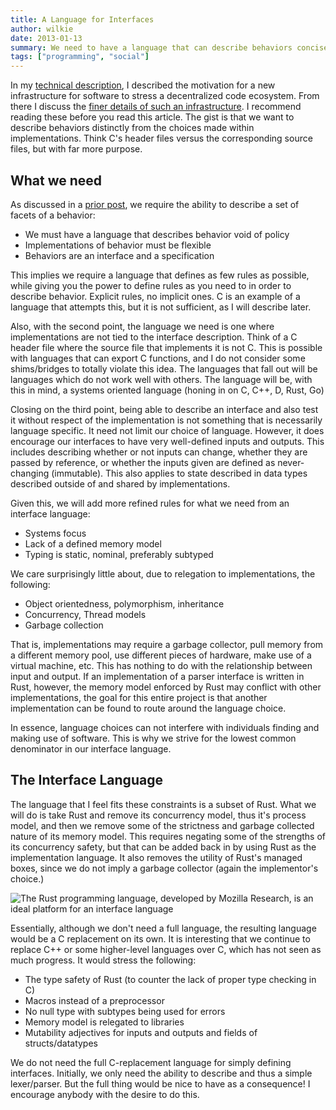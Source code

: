 ```yaml
---
title: A Language for Interfaces
author: wilkie
date: 2013-01-13
summary: We need to have a language that can describe behaviors concisely including their name, their inputs, their namespace, and their outputs. With respect to input, we need to know information dealing with the mutability of data, which includes concisely describing state. That ideal language is Rust minus much of that language's memory model and concurrency, which can be relegated to libraries or Rust proper within implementations.
tags: ["programming", "social"]
---
```


In my [technical description](/posts/djehuty-technical), I described the motivation for a new infrastructure for software to stress a decentralized code ecosystem. From there I discuss the [finer details of such an infrastructure](/posts/infrastructure). I recommend reading these before you read this article. The gist is that we want to describe behaviors distinctly from the choices made within implementations. Think C's header files versus the corresponding source files, but with far more purpose.

## What we need

As discussed in a [prior post](/posts/infrastructure), we require the ability to describe a set of facets of a behavior:

* We must have a language that describes behavior void of policy
* Implementations of behavior must be flexible
* Behaviors are an interface and a specification

This implies we require a language that defines as few rules as possible, while giving you the power to define rules as you need to in order to describe behavior. Explicit rules, no implicit ones. C is an example of a language that attempts this, but it is not sufficient, as I will describe later.

Also, with the second point, the language we need is one where implementations are not tied to the interface description. Think of a C header file where the source file that implements it is not C. This is possible with languages that can export C functions, and I do not consider some shims/bridges to totally violate this idea. The languages that fall out will be languages which do not work well with others. The language will be, with this in mind, a systems oriented language (honing in on C, C++, D, Rust, Go)

Closing on the third point, being able to describe an interface and also test it without respect of the implementation is not something that is necessarily language specific. It need not limit our choice of language. However, it does encourage our interfaces to have very well-defined inputs and outputs. This includes describing whether or not inputs can change, whether they are passed by reference, or whether the inputs given are defined as never-changing (immutable). This also applies to state described in data types described outside of and shared by implementations.

Given this, we will add more refined rules for what we need from an interface language:

* Systems focus
* Lack of a defined memory model
* Typing is static, nominal, preferably subtyped

We care surprisingly little about, due to relegation to implementations, the following:

* Object orientedness, polymorphism, inheritance
* Concurrency, Thread models
* Garbage collection

That is, implementations may require a garbage collector, pull memory from a different memory pool, use different pieces of hardware, make use of a virtual machine, etc. This has nothing to do with the relationship between input and output. If an implementation of a parser interface is written in Rust, however, the memory model enforced by Rust may conflict with other implementations, the goal for this entire project is that another implementation can be found to route around the language choice.

In essence, language choices can not interfere with individuals finding and making use of software. This is why we strive for the lowest common denominator in our interface language.

## The Interface Language

The language that I feel fits these constraints is a subset of Rust. What we will do is take Rust and remove its concurrency model, thus it's process model, and then we remove some of the strictness and garbage collected nature of its memory model. This requires negating some of the strengths of its concurrency safety, but that can be added back in by using Rust as the implementation language. It also removes the utility of Rust's managed boxes, since we do not imply a garbage collector (again the implementor's choice.)

![The Rust programming language, developed by Mozilla Research, is an ideal platform for an interface language](rust.png)

Essentially, although we don't need a full language, the resulting language would be a C replacement on its own. It is interesting that we continue to replace C++ or some higher-level languages over C, which has not seen as much progress. It would stress the following:

* The type safety of Rust (to counter the lack of proper type checking in C)
* Macros instead of a preprocessor
* No null type with subtypes being used for errors
* Memory model is relegated to libraries
* Mutability adjectives for inputs and outputs and fields of structs/datatypes

We do not need the full C-replacement language for simply defining interfaces. Initially, we only need the ability to describe and thus a simple lexer/parser. But the full thing would be nice to have as a consequence! I encourage anybody with the desire to do this.
